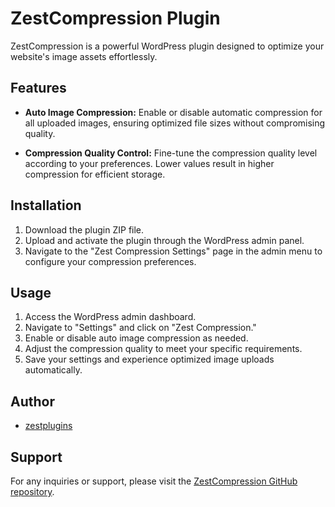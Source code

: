 # ZestCompression Plugin

ZestCompression is a powerful WordPress plugin designed to optimize your website's image assets effortlessly.

## Features

- **Auto Image Compression:** Enable or disable automatic compression for all uploaded images, ensuring optimized file sizes without compromising quality.

- **Compression Quality Control:** Fine-tune the compression quality level according to your preferences. Lower values result in higher compression for efficient storage.

## Installation

1. Download the plugin ZIP file.
2. Upload and activate the plugin through the WordPress admin panel.
3. Navigate to the "Zest Compression Settings" page in the admin menu to configure your compression preferences.

## Usage

1. Access the WordPress admin dashboard.
2. Navigate to "Settings" and click on "Zest Compression."
3. Enable or disable auto image compression as needed.
4. Adjust the compression quality to meet your specific requirements.
5. Save your settings and experience optimized image uploads automatically.

## Author

- [zestplugins](https://github.com/zestplugins)

## Support

For any inquiries or support, please visit the [ZestCompression GitHub repository](https://github.com/zestplugins/ZestCompression).
